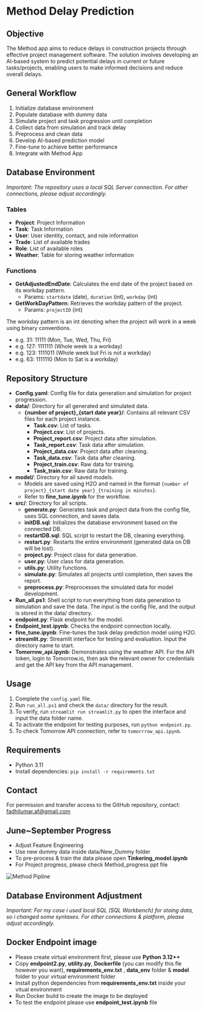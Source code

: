 # Method Delay Prediction

## Objective
The Method app aims to reduce delays in construction projects through effective project management software. The solution involves developing an AI-based system to predict potential delays in current or future tasks/projects, enabling users to make informed decisions and reduce overall delays.

## General Workflow
1. Initialize database environment
2. Populate database with dummy data
3. Simulate project and task progression until completion
4. Collect data from simulation and track delay
5. Preprocess and clean data
6. Develop AI-based prediction model
7. Fine-tune to achieve better performance
8. Integrate with Method App

## Database Environment
*Important: The repository uses a local SQL Server connection. For other connections, please adjust accordingly.*

### Tables
- **Project**: Project Information
- **Task**: Task Information
- **User**: User identity, contact, and role information
- **Trade**: List of available trades
- **Role**: List of available roles
- **Weather**: Table for storing weather information

### Functions
- **GetAdjustedEndDate**: Calculates the end date of the project based on its workday pattern.
  - Params: `startdate` (date), `duration` (int), `workday` (int)
- **GetWorkDayPattern**: Retrieves the workday pattern of the project.
  - Params: `projectID` (int)

The workday pattern is an int denoting when the project will work in a week using binary conventions.
- e.g. 31: 11111 (Mon, Tue, Wed, Thu, Fri)
- e.g. 127: 1111111 (Whole week is a workday)
- e.g. 123: 1111011 (Whole week but Fri is not a workday)
- e.g. 63: 1111110 (Mon to Sat is a workday)

## Repository Structure
- **Config.yaml**: Config file for data generation and simulation for project progression.
- **data/**: Directory for all generated and simulated data.
  - **{number of project}_{start date year}/**: Contains all relevant CSV files for each project instance.
    - **Task.csv**: List of tasks.
    - **Project.csv**: List of projects.
    - **Project_report.csv**: Project data after simulation.
    - **Task_report.csv**: Task data after simulation.
    - **Project_data.csv**: Project data after cleaning.
    - **Task_data.csv**: Task data after cleaning.
    - **Project_train.csv**: Raw data for training.
    - **Task_train.csv**: Raw data for training.
- **model/**: Directory for all saved models.
  - Models are saved using H2O and named in the format `{number of project}_{start date year}_{training in minutes}`.
  - Refer to **fine_tune.ipynb** for the workflow.
- **src/**: Directory for all scripts.
  - **generate.py**: Generates task and project data from the config file, uses SQL connection, and saves data.
  - **initDB.sql**: Initializes the database environment based on the connected DB.
  - **restartDB.sql**: SQL script to restart the DB, cleaning everything.
  - **restart.py**: Restarts the entire environment (generated data on DB will be lost).
  - **project.py**: Project class for data generation.
  - **user.py**: User class for data generation.
  - **utils.py**: Utility functions.
  - **simulate.py**: Simulates all projects until completion, then saves the report.
  - **preprocess.py**: Preprocesses the simulated data for model development.
- **Run_all.ps1**: Shell script to run everything from data generation to simulation and save the data. The input is the config file, and the output is stored in the data/ directory.
- **endpoint.py**: Flask endpoint for the model.
- **Endpoint_test.ipynb**: Checks the endpoint connection locally.
- **fine_tune.ipynb**: Fine-tunes the task delay prediction model using H2O.
- **streamlit.py**: Streamlit interface for testing and evaluation. Input the directory name to start.
- **Tomorrow_api.ipynb**: Demonstrates using the weather API. For the API token, login to Tomorrow.io, then ask the relevant owner for credentials and get the API key from the API management.

## Usage
1. Complete the `config.yaml` file.
2. Run `run_all.ps1` and check the `data/` directory for the result.
3. To verify, run `streamlit run streamlit.py` to open the interface and input the data folder name.
4. To activate the endpoint for testing purposes, run `python endpoint.py`.
5. To check Tomorrow API connection, refer to `tomorrrow_api.ipynb`.

## Requirements
- Python 3.11
- Install dependencies: `pip install -r requirements.txt`

## Contact
For permission and transfer access to the GitHub repository, contact: fadhilumar.af@gmail.com

## June~September Progress
- Adjust Feature Engineering
- Use new dummy data inside data/New_Dummy folder
- To pre-process & train the data please open **Tinkering_model.ipynb**
- For Project progress, please check Method_progress ppt file

![Method Pipline](images/Method_Pipeline.png)

## Database Environment Adjustment
*Important: For my case i used local SQL (SQL Workbench) for stoing data, so i changed some syntaxes. For other connections & platform, please adjust accordingly.*

## Docker Endpoint image
- Please create virtual environment first, please use **Python 3.12++**
- Copy **endpoint2.py**, **utility.py**, **Dockerfile** (you can modify this fle however you want), **requirements_env.txt** , **data_env** folder & **model** folder to your virtual environment folder
- Install python dependencies from **requirements_env.txt** inside your vitual environment
- Run Docker build to create the image to be deployed
- To test the endpoint please use **endpoint_test.ipynb** file

